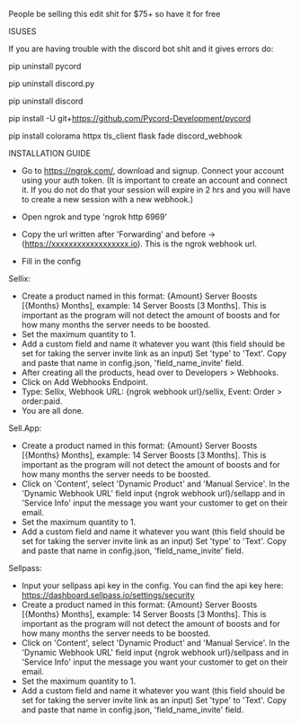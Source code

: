 People be selling this edit shit for $75+ so have it for free

ISUSES

If you are having trouble with the discord bot shit and it gives errors do:

pip uninstall pycord

pip uninstall discord.py

pip uninstall discord

pip install -U git+https://github.com/Pycord-Development/pycord

pip install colorama httpx tls_client flask fade discord_webhook



INSTALLATION GUIDE



- Go to https://ngrok.com/, download and signup. Connect your account using your auth token. (It is important to create an account and connect it. If you do not do that your session will expire in 2 hrs and you will have to create a new session with a new webhook.)
- Open ngrok and type 'ngrok http 6969'
- Copy the url written after 'Forwarding' and before -> (https://xxxxxxxxxxxxxxxxxx.io). This is the ngrok webhook url.

- Fill in the config

Sellix:

- Create a product named in this format: {Amount} Server Boosts [{Months} Months], example: 14 Server Boosts [3 Months]. This is important as the program will not detect the amount of boosts and for how many months the server needs to be boosted.
- Set the maximum quantity to 1.
- Add a custom field and name it whatever you want (this field should be set for taking the server invite link as an input) Set 'type' to 'Text'. Copy and paste that name in config.json, 'field_name_invite' field.
- After creating all the products, head over to Developers > Webhooks.
- Click on Add Webhooks Endpoint.
- Type: Sellix, Webhook URL: {ngrok webhook url}/sellix, Event: Order > order:paid.
- You are all done.

Sell.App:
- Create a product named in this format: {Amount} Server Boosts [{Months} Months], example: 14 Server Boosts [3 Months]. This is important as the program will not detect the amount of boosts and for how many months the server needs to be boosted.
- Click on 'Content', select 'Dynamic Product' and 'Manual Service'. In the 'Dynamic Webhook URL' field input {ngrok webhook url}/sellapp and in 'Service Info' input the message you want your customer to get on their email.
- Set the maximum quantity to 1.
- Add a custom field and name it whatever you want (this field should be set for taking the server invite link as an input) Set 'type' to 'Text'. Copy and paste that name in config.json, 'field_name_invite' field.

Sellpass:
- Input your sellpass api key in the config. You can find the api key here: https://dashboard.sellpass.io/settings/security
- Create a product named in this format: {Amount} Server Boosts [{Months} Months], example: 14 Server Boosts [3 Months]. This is important as the program will not detect the amount of boosts and for how many months the server needs to be boosted.
- Click on 'Content', select 'Dynamic Product' and 'Manual Service'. In the 'Dynamic Webhook URL' field input {ngrok webhook url}/sellpass and in 'Service Info' input the message you want your customer to get on their email.
- Set the maximum quantity to 1.
- Add a custom field and name it whatever you want (this field should be set for taking the server invite link as an input) Set 'type' to 'Text'. Copy and paste that name in config.json, 'field_name_invite' field.


